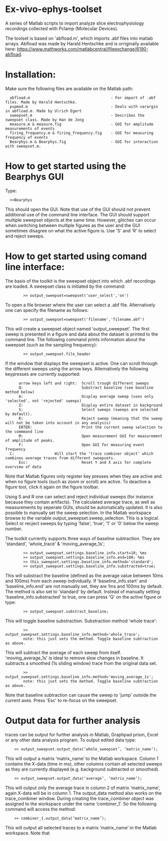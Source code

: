 # Ex-vivo-ephys-toolset
A series of Matlab scripts to import analyze slice electrophysiology recordings collected with Pclamp (Molecular Devices).

The toolset is based on 'abfload.m', which imports .abf files into matlab arrays. Abfload was made by Harald Hentschke and is orriginally available here: https://www.mathworks.com/matlabcentral/fileexchange/6190-abfload.

# Installation:
Make sure the following files are available on the Matlab path:

      abfload.m                                    - For import of .abf files. Made by Harald Hentschke.
      pvpmod.m                                     - Deals with varargin in abfload.m. Made by Ulrich Egert
      sweepset.m                                   - Describes the sweepset class. Made by Han de Jong
      measure.m & measure.fig                      - GUI for amplitude measurements of events
      firing_frequency.m & firing_frequency.fig    - GUI for measuring frequency of events
      Bearphys.m & Bearphys.fig                    - GUI for interaction with sweepset.m.

# How to get started using the Bearphys GUI
Type:

      >>Bearphys
      
This should open the GUI. Note that use of the GUI should not prevent additional use of the command line interface. The GUI should support multiple sweepset objects at the same time. However, glitches can occur when switching between multiple figures as the user and the GUI sometimes disagree on what the active figure is. Use 'S' and 'R' to select and reject sweeps.

# How to get started using comand line interface:
The basis of the toolkit is the sweepset object into which .abf recordings are loaded. A sweepset class is initiated by the command:
      
            >> output_sweepset=sweepset('user_select','on')
            
To open a file browser where the user can select a .abf file. Alternatively one can specify the filename as follows:

            >> output_sweepset=sweepset('filename','filename.abf')

This will create a sweepset object named 'output_sweepset'. The first sweep is presented in a figure and data about the dataset is printed to the command line. The following command prints information about the sweepset (such as the sampling frequency):

            >> output_sweepset.file_header

If the window that displays the sweepset is active. One can scroll through the different sweeps using the arrow keys. Alternatively the following keypresses are currently supported:

          arrow keys left and right:  Scroll trough different sweeps
          Q:                          Substract baseline (see baseline method below)
          A:                          Display average sweep (uses only 'selected', not 'rejected' sweeps)
          Z:                          Display entire dataset in background
          S:                          Select sweeps (sweeps are selected by default).
          R:                          Reject sweep (meaning that the sweep will not be taken into account in any analysis)
          ENTER:                      Print the current sweep selection to the commmand line
          M:                          Open measurement GUI for measurement of amplitude of peaks.
          F:                          Open GUI for measuring event frequency
	  C:			      Will start the ‘trace combiner object’ which combines average traces from different sweepsets.
          Esc:                        Reset Y and X axis for complete overview of data

Note that Matlab figures only register key presses when they are active and when no figure tools (such as zoom or scroll) are active. To deactive a figure tool, click it again on the figure toolbar.

Using S and R one can select and reject individual sweeps (for instance because they contain artifacts). The calculated average trace, as well as measurements by seperate GUIs, should be automatically updated. It is also possible to manually set the sweep selection. In the Matlab workspace browse to the variable output_sweepset.sweep_selection. This is a logical. Select or recject sweeps by typing 'false', 'true', '1' or '0' below the sweep number.

The toolkit currently supports three ways of baseline subtraction. They are 'standard', 'whole_trace' & 'moving_average_1s';

            >> output_sweepset.settings.baseline_info.start=10; %ms
            >> output_sweepset.settings.baseline_info.end=100; %ms
            >> this_sweepset.settings.baseline_info.method='standard';
            >> output_sweepset.settings.baseline_info.substracted=true;

This will substract the baseline (defined as the average value between 10ms and 100ms) from each sweep individually. If 'baseline_info.start' and 'baseline_info.end' are not manually set, they are 1ms and 100ms by default. The method is also set to 'standard' by default. Instead of manually setting 'baseline_info.substracted' to true, one can press 'Q' on the active figure or type:

            >> output_sweepset.substract_baseline;
       
This will toggle baseline substraction. Substraction method 'whole trace':

            >> output_sweepset.settings.baseline_info.method='whole_trace';
            note: this just sets the method. Toggle baseline subtraction as above.
            
This will subtract the average of each sweep from itself. 'moving_average_1s' is ideal to remove slow changes in baseline. It subtracts a smoothed (1s sliding window) trace from the original data set.

            >> output_sweepset.settings.baseline_info.method='moving_average_1s';
            note: this just sets the method. Toggle baseline subtraction as above.
 
 Note that baseline subtraction can cause the sweep to 'jump' outside the current axes. Press 'Esc' to re-focus on the sweepset.

# Output data for further analysis
traces can be output for further analysis in Matlab, Graphpad prism, Excel or any other data analysis program. To output edited data type:
	
	    >> output_sweepset.output_data(‘whole_sweepset’, ‘matrix_name’);

This will output a matrix ‘matrix_name’ to the Matlab workspace. Column 1 contains the X-data (time in ms), other columns contain all selected sweeps as they are currently displayed (e.g. background subtracted or smoothed).

	    >> output_sweepset.output_data(‘average’, ‘matrix_name’);

This will output only the average trace in column 2 of matrix ‘matrix_name’, again X-data will be in column 1. The output_data method also works on the trace_combiner window. During creating the trace_combiner object was assigned to the workspace under the name ‘combiner_1’. So the following command will access the method:

	    >> combiner_1.output_data(‘matrix_name’);

This will output all selected traces to a matrix ‘matrix_name’ in the Matlab workspace. Note that 
 
 
